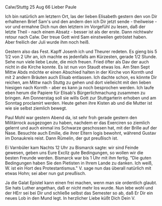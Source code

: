  Calw/Stuttg 25 Aug 66
Lieber Paule

Ich bin natürlich am letztern Ort, las der lieben Elisabeth gestern den von Dir erhaltenen Brief Sam's und den andern den ich Dir jetzt sende - theilweise - vor und ermahne Dich nun den letztern im Vorgefühl zu lesen, daß der letzte Theil - nach einem Absatz - besser ist als der erste. Dann nichtwahr retour nach Calw. Der treue Gott wird Sam einstweilen getröstet haben. Aber freilich der Juli wurde ihm noch heiß.

Gestern also das Fest. Kapff Josenh ich und Theurer redeten. Es gieng bis 5 1/2 von 2 Uhr an, ich machte es jedenfalls am Kürzesten, gerade 1/2 Stunde. Sehe nun viele liebe Leute, die mich freuen. Fried öfter als Dav der auch nicht in die Kirche konnte. Es ist nun von Staudt etwas los. Am 5ten Sept Mittw Abds möchte er einen Abschied halten in der Kirche von Kornth und mit 2 andern Bräuten auch Elisab entlassen. Ich dachte schon, es könnte Dir reichen, am Mittw nach Stuttg zu gehen und dort vielleicht mit den lieben hiesigen nach Kornth - aber es kann ja noch besprochen werden. 
Ich laufe eben herum die Papiere für Elisab's Bürgerlichmachung zusammen zu bringen. Am Donnerstag soll sie wills Gott zur Stuttgarterin erhoben und am Sonntag proclamirt werden. Heute gehen ihre Kisten ab und die Mutter ist wie sie selbst ziemlich bewegt.

Paul Mohl war gestern Abend da, ist sehr froh gerade gestern den Militärrock ausgezogen zu haben, nachdem er das Exerciren so ziemlich gelernt und auch einmal ins Schwarze geschossen hat, mit der Brille auf der Nase. 
Besuchte auch Emilie, die ihrer Eltern logis bewohnt, während Gustav im Donaukreis reist. Dann Rümelin, der gut preußisch ist.

Ei Varnbüler kam Nachts 12 Uhr zu Bismarck sagte: wir sind Feinde gewesen, geben uns Eure Excllz gute Bedingungen, so wollen wir die besten Freunde werden. Bismarck war bis 1 Uhr mit ihm fertig. "Die guten Bedingungen haben Sie den Pietisten in Ihrem Lande zu danken. Ich weiß, W. ist ein Hort des Protestantismus." V. sage nun das überall natürlich mit etwas Hohn; sei aber nun gut preußisch.

Ja die Galat Epistel kann einen frei machen, wenn man sie ordentlich glaubt. Sie hats Luther angethan, daß er nicht mehr los wurde. Nun lebe wohl und der HErr sei bei Dir und schließe selbst das Semester so ab, daß Er Dir ein neues Lob in den Mund legt. In herzlicher Liebe küßt Dich  Dein V.
